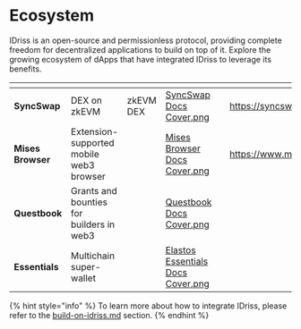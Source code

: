 # Ecosystem

IDriss is an open-source and permissionless protocol, providing complete freedom for decentralized applications to build on top of it. Explore the growing ecosystem of dApps that have integrated IDriss to leverage its benefits.

<table data-card-size="large" data-view="cards"><thead><tr><th></th><th></th><th data-hidden></th><th data-hidden data-card-cover data-type="files"></th><th data-hidden></th><th data-hidden data-type="content-ref"></th><th data-hidden data-card-target data-type="content-ref"></th></tr></thead><tbody><tr><td><strong>SyncSwap</strong></td><td>DEX on zkEVM</td><td>zkEVM DEX</td><td><a href="../.gitbook/assets/SyncSwap Docs Cover.png">SyncSwap Docs Cover.png</a></td><td></td><td><a href="https://syncswap.xyz/">https://syncswap.xyz/</a></td><td><a href="https://syncswap.xyz/">https://syncswap.xyz/</a></td></tr><tr><td><strong>Mises Browser</strong></td><td>Extension-supported mobile web3 browser</td><td></td><td><a href="../.gitbook/assets/Mises Browser Docs Cover.png">Mises Browser Docs Cover.png</a></td><td></td><td><a href="https://www.mises.site/">https://www.mises.site/</a></td><td><a href="https://www.mises.site/">https://www.mises.site/</a></td></tr><tr><td><strong>Questbook</strong></td><td>Grants and bounties for builders in web3</td><td></td><td><a href="../.gitbook/assets/Questbook Docs Cover.png">Questbook Docs Cover.png</a></td><td></td><td></td><td><a href="https://questbook.app/">https://questbook.app/</a></td></tr><tr><td><strong>Essentials</strong></td><td>Multichain super-wallet</td><td></td><td><a href="../.gitbook/assets/Elastos Essentials Docs Cover.png">Elastos Essentials Docs Cover.png</a></td><td></td><td></td><td><a href="https://elastos.info/essentials-the-super-wallet/">https://elastos.info/essentials-the-super-wallet/</a></td></tr></tbody></table>

{% hint style="info" %}
To learn more about how to integrate IDriss, please refer to the [build-on-idriss.md](../developer-guides/build-on-idriss.md "mention") section.
{% endhint %}
